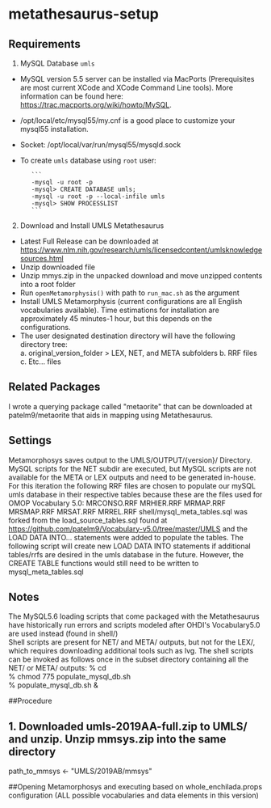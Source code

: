 # metathesaurus-setup  
## Requirements  
1. MySQL Database `umls`  
* MySQL version 5.5 server can be installed via MacPorts (Prerequisites are most current XCode and XCode Command Line tools). More information can be found here: https://trac.macports.org/wiki/howto/MySQL.  
* /opt/local/etc/mysql55/my.cnf is a good place to customize your mysql55 installation.  
* Socket: /opt/local/var/run/mysql55/mysqld.sock   
* To create `umls` database using `root` user:   
  
         ```
         -mysql -u root -p  
         -mysql> CREATE DATABASE umls;  
         -mysql -u root -p --local-infile umls  
         -mysql> SHOW PROCESSLIST
         ```
   
 2. Download and Install UMLS Metathesaurus  
 * Latest Full Release can be downloaded at https://www.nlm.nih.gov/research/umls/licensedcontent/umlsknowledgesources.html  
  * Unzip downloaded file  
  * Unzip mmys.zip in the unpacked download and move unzipped contents into a root folder  
  * Run `openMetamorphysis()` with path to `run_mac.sh` as the argument  
  * Install UMLS Metamorphysis (current configurations are all English vocabularies available). Time estimations for installation are approximately 45 minutes-1 hour, but this depends on the configurations.  
  * The user designated destination directory will have the following directory tree:  
                a. original_version_folder > LEX, NET, and META subfolders
                b. RRF files
                c. Etc... files  

## Related Packages  
I wrote a querying package called "metaorite" that can be downloaded at patelm9/metaorite that aids in mapping using Metathesaurus.

## Settings
Metamorphosys saves output to the UMLS/OUTPUT/{version}/ Directory. MySQL scripts for the NET subdir are executed, but MySQL scripts are not
available for the META or LEX outputs and need to be generated in-house. For this iteration the following RRF files are chosen to populate
our mySQL umls database in their respective tables because these are the files used for OMOP Vocabulary 5.0:
     MRCONSO.RRF
     MRHIER.RRF
     MRMAP.RRF
     MRSMAP.RRF
     MRSAT.RRF
     MRREL.RRF
shell/mysql_meta_tables.sql was forked from the load_source_tables.sql found at https://github.com/patelm9/Vocabulary-v5.0/tree/master/UMLS
and the LOAD DATA INTO... statements were added to populate the tables. The following script will create new LOAD DATA INTO statements if
additional tables/rrfs are desired in the umls database in the future. However, the CREATE TABLE functions would still need to be written
to mysql_meta_tables.sql


## Notes    
The MySQL5.6 loading scripts that come packaged with the Metathesaurus have historically run errors and scripts modeled after OHDI's Vocabulary5.0 are used instead (found in shell/)  
Shell scripts are present for NET/ and META/ outputs, but not for the LEX/, which requires downloading additional tools such as lvg. The shell scripts can be invoked as follows once in the subset directory containing all the NET/ or META/ outputs:
        % cd <subset directory>  
        % chmod 775 populate_mysql_db.sh  
        % populate_mysql_db.sh &  



##Procedure
## 1. Downloaded umls-2019AA-full.zip to UMLS/ and unzip. Unzip mmsys.zip into the same directory
path_to_mmsys <- "UMLS/2019AB/mmsys"

##Opening Metamorphosys and executing based on whole_enchilada.props configuration (ALL possible vocabularies and data elements in this version)
